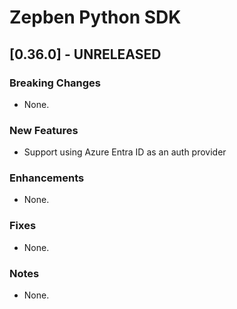 # Zepben Python SDK
## [0.36.0] - UNRELEASED
### Breaking Changes
* None.

### New Features
* Support using Azure Entra ID as an auth provider 

### Enhancements
* None.

### Fixes
* None.

### Notes
* None.
